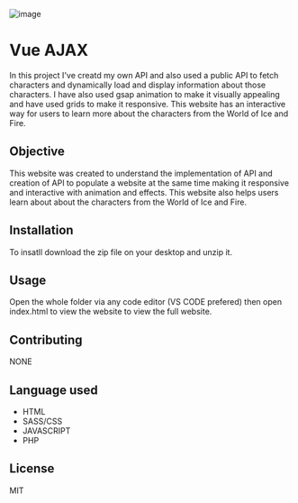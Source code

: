 
![image](https://github.com/samaya007/kafle-samaya-Vue/assets/121986334/fdd84f62-0198-41b3-bb9d-573cff3a2917)

# Vue AJAX

In this project I've creatd my own API and also used a public API to fetch characters and dynamically load and display information about those characters.  I have also used gsap animation to make it visually appealing and have used grids to make it responsive. This  website has an interactive way for users to learn more about the characters from the World of Ice and Fire.

## Objective
This website was created to understand the implementation of API and creation of API to populate a website at the same time making it responsive and interactive with animation and effects. This website also helps users learn about about the characters from the World of Ice and Fire.

## Installation

To insatll download the zip file on your desktop and unzip it.

## Usage

Open the whole folder via any code editor (VS CODE prefered) then open index.html to view the website to view the full website. 

## Contributing

NONE

## Language used
* HTML
* SASS/CSS
* JAVASCRIPT
* PHP


## License
MIT

